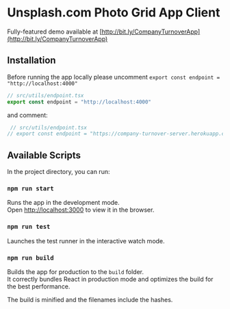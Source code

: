 # Unsplash.com Photo Grid App Client
Fully-featured demo available at [http://bit.ly/CompanyTurnoverApp](http://bit.ly/CompanyTurnoverApp)

## Installation
Before running the app locally please uncomment `export const endpoint = "http://localhost:4000"`
```typescript
// src/utils/endpoint.tsx
export const endpoint = "http://localhost:4000"
```
and comment:
```typescript
 // src/utils/endpoint.tsx
// export const endpoint = "https://company-turnover-server.herokuapp.com/"
```

## Available Scripts

In the project directory, you can run:

### `npm run start`

Runs the app in the development mode.<br>
Open [http://localhost:3000](http://localhost:3000) to view it in the browser.

### `npm run test`

Launches the test runner in the interactive watch mode.<br>

### `npm run build`

Builds the app for production to the `build` folder.<br>
It correctly bundles React in production mode and optimizes the build for the best performance.

The build is minified and the filenames include the hashes.<br>
